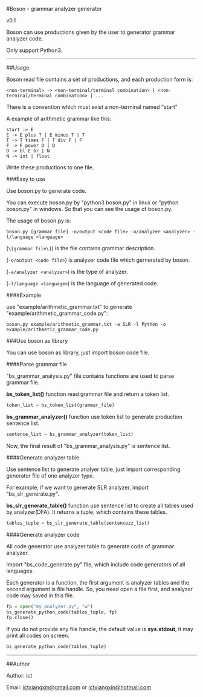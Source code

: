 #Boson  - grammar analyzer generator

v0.1

Boson can use productions given by the user to generator grammar analyzer code.

Only support Python3.

* * *

##Usage

Boson read file contains a set of productions, and each production form is:

```
<non-terminal> -> <non-terminal/terminal combination> | <non-terminal/terminal combination> | ...
```

There is a convention which must exist a non-terminal named "start"

A example of arithmetic grammar like this:

```
start -> E
E -> E plus T | E minus T | T
T -> T times F | T div F | F
F -> F power D | D
D -> bl E br | N
N -> int | float
```

Write these productions to one file.

###Easy to use

Use boson.py to generate code.

You can execute boson.py by "python3 boson.py" in linux or "python boson.py" in windows.
So that you can see the usage of boson.py.

The usage of boson.py is:

```
boson.py [grammar file] -o/output <code file> -a/analyzer <analyzer> -l/language <language>
```

(`\[grammar file\]`) is the file contains grammar description.

(`-o/output <code file>`) is analyzer code file which gernerated by boson.

(`-a/analyzer <analyzer>`) is the type of analyzer.

(`-l/language <language>`) is the language of generated code.

####Example

use "example/arithmetic_grammar.txt" to generate "example/arithmetic_grammar_code.py":

```
boson.py example/arithmetic_grammar.txt -a SLR -l Python -o example/arithmetic_grammar_code.py
```

###Use boson as library

You can use boson as library, just import boson code file.

####Parse grammar file

"bs_grammar_analysis.py" file contains functions are used to parse grammar file.

**bs_token_list()** function read grammar file and return a token list.

```python
token_list = bs_token_list(grammar_file)
```

**bs_grammar_analyzer()** function use token list to generate production sentence list.

```python
sentence_list = bs_grammar_analyzer(token_list)
```

Now, the final result of "bs_grammar_analysis.py" is sentence list.

####Generate analyzer table

Use sentence list to generate analyer table, just import corresponding generator file of one analyzer type.

For example, if we want to generate SLR analyzer, import "bs_slr_generate.py".

**bs_slr_generate_table()** function use sentence list to create all tables used by analyzer(DFA).
It returns a tuple, which contains these tables.

```python
tables_tuple = bs_slr_generate_table(sentencezz_list)
```

####Generate analyzer code

All code generator use analyzer table to generate code of grammar analyzer.

Import "bs_code_generate.py" file, which include code generators of all languages.

Each generator is a function, the first argument is analyzer tables and the second argument is file handle.
So, you need open a file first, and analyzer code may saved in this file.

```python
fp = open("my_analyzer.py", "w")
bs_generate_python_code(tables_tuple, fp)
fp.close()
```

If you do not provide any file handle, the default value is **sys.stdout**, it may print all codes on screen.

```python
bs_generate_python_code(tables_tuple)
```

* * *

##Author

Author: ict

Email: ictxiangxin@gmail.com or ictxiangxin@hotmail.com